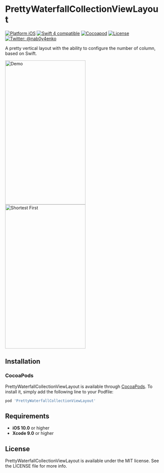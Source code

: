# PrettyWaterfallCollectionViewLayout

[![Platform iOS](https://img.shields.io/badge/platform-iOS-blue.svg?style=flat)](https://github.com/nab0y4enko/PrettyWaterfallCollectionViewLayout)
[![Swift 4 compatible](https://img.shields.io/badge/swift4-compatible-green.svg?style=flat)](https://github.com/nab0y4enko/PrettyWaterfallCollectionViewLayout)
[![Cocoapod](https://img.shields.io/cocoapods/v/PrettyWaterfallCollectionViewLayout.svg?branch=master?style=flat)](https://cocoapods.org/pods/PrettyWaterfallCollectionViewLayout)
[![License](https://img.shields.io/badge/license-MIT-green.svg?style=flat)](https://github.com/nab0y4enko/PrettyWaterfallCollectionViewLayout/blob/master/LICENSE)
[![Twitter: @nab0y4enko](https://img.shields.io/badge/contact-@nab0y4enko-orange.svg?style=flat)](https://twitter.com/nab0y4enko)

A pretty vertical layout with the ability to configure the number of column, based on Swift.

<img src="https://raw.githubusercontent.com/nab0y4enko/PrettyWaterfallCollectionViewLayout/master/Demo/Demo Left to right direction.gif" alt="Demo" width="260 " height="466"/>
<img src="https://raw.githubusercontent.com/nab0y4enko/PrettyWaterfallCollectionViewLayout/master/Demo/Demo Shortest First.gif" alt="Shortest First" width="260" height="466"/>

## Installation

### CocoaPods

PrettyWaterfallCollectionViewLayout is available through [CocoaPods](http://cocoapods.org). To install
it, simply add the following line to your Podfile:

```ruby
pod 'PrettyWaterfallCollectionViewLayout'
```

## Requirements

- **iOS 10.0** or higher
- **Xcode 9.0** or higher


## License

PrettyWaterfallCollectionViewLayout is available under the MIT license. See the LICENSE file for more info.

